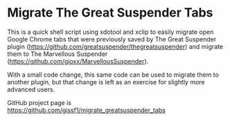 # Migrate The Great Suspender Tabs

This is a quick shell script using xdotool and xclip to easily migrate open Google Chrome tabs that were previously saved by The Great Suspender plugin (https://github.com/greatsuspender/thegreatsuspender) and migrate them to The Marvellous Suspender (https://github.com/gioxx/MarvellousSuspender).

With a small code change, this same code can be used to migrate them to another plugin, but that change is left as an exercise for slightly more advanced users.

GitHub project page is https://github.com/gissf1/migrate_greatsuspender_tabs
